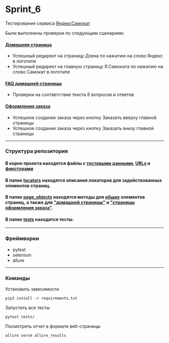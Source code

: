 # Sprint_6
Тестирование сервиса [ЯндексСамокат](https://qa-scooter.praktikum-services.ru/)

Были выполнены проверки по следующим сценариям:

#### [Домашняя страница](tests/test_home_page.py)
- Успешный редирект на страницу Дзена по нажатию на слово Яндекс в логотипе
- Успешный редирект на главную страницу Я.Самоката по нажатию на слово Самокат в логотипе

#### [FAQ домашней страницы](tests/test_questions.py)
- Проверки на соответствие текста 8 вопросов и ответов

#### [Оформление заказа](tests/test_order_page.py)
- Успешное создание заказа через кнопку Заказать вверху главной страницы
- Успешное создание заказа через кнопку Заказать внизу главной страницы

---
### Структура репозитория
#### В корне проекта находятся файлы с [тестовыми данными](test_data.py), [URLs](urls.py) и [фикстурами](conftest.py) 

#### В папке [locators](locators) находятся описания локаторов для задействованных элементов страниц.

#### В папке [page_objects](page_objects) находятся методы для [общих](page_objects/base_page.py) элементов страниц, а также для ["домашней страницы"](page_objects/home_page.py) и ["страницы оформления заказа"](page_objects/order_page.py).

#### В папке [tests](tests) находятся тесты.

---
### Фреймворки
- pytest
- selenium
- allure
---
### Команды
Установить зависимости
``` shell
pip3 install -r requirements.txt
```
Запустить все тесты
```shell
pytest tests/
```
Посмотреть отчет в формате веб-страницы
``` shell
allure serve allure_results
```